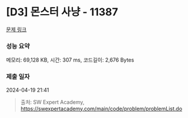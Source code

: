 # [D3] 몬스터 사냥 - 11387 

[문제 링크](https://swexpertacademy.com/main/code/problem/problemDetail.do?contestProbId=AXb6LR76vCcDFARR) 

### 성능 요약

메모리: 69,128 KB, 시간: 307 ms, 코드길이: 2,676 Bytes

### 제출 일자

2024-04-19 21:41



> 출처: SW Expert Academy, https://swexpertacademy.com/main/code/problem/problemList.do